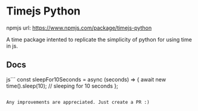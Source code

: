 # Timejs Python

npmjs url: https://www.npmjs.com/package/timejs-python

A time package intented to replicate the simplicity of python for using time in js.

## Docs
js```
const sleepFor10Seconds = async (seconds) => {
	await new time().sleep(10); // sleeping for 10 seconds
};
```

Any improvements are appreciated. Just create a PR :)
